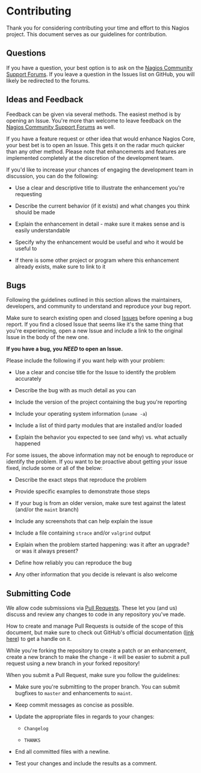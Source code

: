 # Contributing

Thank you for considering contributing your time and effort to this Nagios project.
This document serves as our guidelines for contribution.

## Questions

If you have a question, your best option is to ask on the [Nagios Community Support Forums](https://support.nagios.com/forum/viewforum.php?f=7). If you leave a question in the Issues list on GitHub, you will likely be redirected to the forums.

## Ideas and Feedback

Feedback can be given via several methods. The easiest method is by opening an Issue.
You're more than welcome to leave feedback on the 
[Nagios Community Support Forums](https://support.nagios.com/forum/viewforum.php?f=7) as well.

If you have a feature request or other idea that would enhance Nagios Core, your best bet is to open an Issue. 
This gets it on the radar much quicker than any other method. Please note that enhancements and features are
implemented completely at the discretion of the development team.

If you'd like to increase your chances of engaging the development team in discussion, you can do the following:

* Use a clear and descriptive title to illustrate the enhancement you're requesting

* Describe the current behavior (if it exists) and what changes you think should be made

* Explain the enhancement in detail - make sure it makes sense and is easily understandable

* Specify why the enhancement would be useful and who it would be useful to

* If there is some other project or program where this enhancement already exists, make sure
to link to it


## Bugs

Following the guidelines outlined in this section allows the maintainers, developers, and
community to understand and reproduce your bug report.

Make sure to search existing open and closed [Issues](https://guides.github.com/features/issues/)
before opening a bug report. If you find a closed Issue that seems like it's the same 
thing that you're experiencing, open a new Issue and include a link to the original Issue 
in the body of the new one.

**If you have a bug, you *NEED* to open an Issue.**

Please include the following if you want help with your problem:

* Use a clear and concise title for the Issue to identify the problem accurately

* Describe the bug with as much detail as you can

* Include the version of the project containing the bug you're reporting

* Include your operating system information (`uname -a`)

* Include a list of third party modules that are installed and/or loaded

* Explain the behavior you expected to see (and why) vs. what actually happened

For some issues, the above information may not be enough to reproduce or identify the problem.
If you want to be proactive about getting your issue fixed, include some or all of the below:

* Describe the exact steps that reproduce the problem

* Provide specific examples to demonstrate those steps
 
* If your bug is from an older version, make sure test against the latest (and/or the `maint` branch)

* Include any screenshots that can help explain the issue

* Include a file containing `strace` and/or `valgrind` output

* Explain when the problem started happening: was it after an upgrade? or was it always present?

* Define how reliably you can reproduce the bug

* Any other information that you decide is relevant is also welcome

## Submitting Code

We allow code submissions via [Pull Requests](https://help.github.com/articles/about-pull-requests/).
These let you (and us) discuss and review any changes to code in any repository you've made.

How to create and manage Pull Requests is outside of the scope of this document, but make
sure to check out GitHub's official documentation ([link here](https://help.github.com/))
to get a handle on it.

While you're forking the repository to create a patch or an enhancement, create a new 
branch to make the change - it will be easier to submit a pull request using a new
branch in your forked repository!

When you submit a Pull Request, make sure you follow the guidelines:

* Make sure you're submitting to the proper branch. You can submit bugfixes to `master` and enhancements to `maint`.

* Keep commit messages as concise as possible.

* Update the appropriate files in regards to your changes:

  * `Changelog`

  * `THANKS`

* End all committed files with a newline.

* Test your changes and include the results as a comment.
